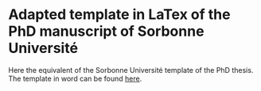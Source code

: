 # Adapted template in LaTex of the PhD manuscript of Sorbonne Université

Here the equivalent of the Sorbonne Université template of the PhD thesis. The template in word can be found [here](https://www.sorbonne-universite.fr/le-doctorat/demarches-administratives/soutenance). 
